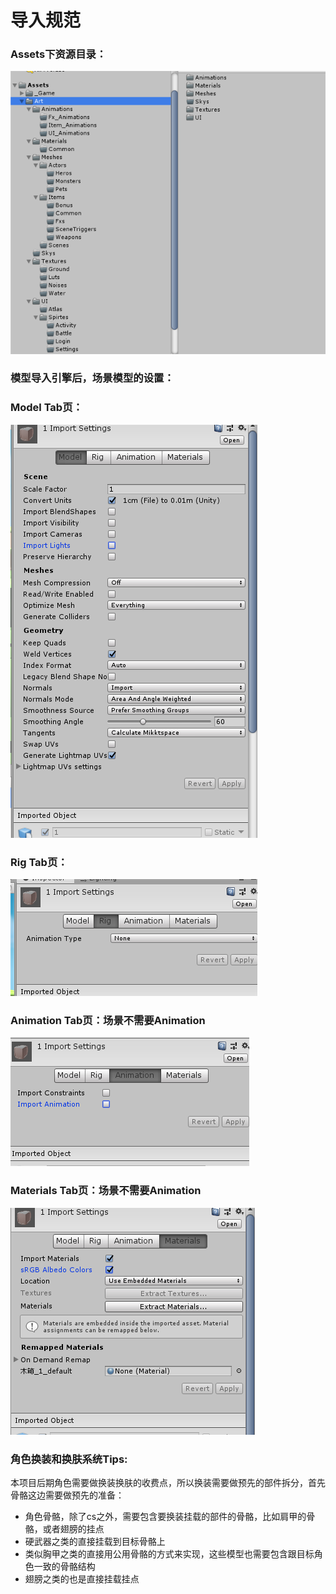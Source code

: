 # 导入规范

### Assets下资源目录：

![Assets资源目录](Images/Assets资源目录.png)

### 模型导入引擎后，场景模型的设置：

### Model Tab页：

![Assets资源目录](Images/Model_Tab页.png)

### Rig Tab页：

![Assets资源目录](Images/Rig_Tab页.png)

### Animation Tab页：场景不需要Animation

![Assets资源目录](Images/Animation_Tab页.png)

### Materials Tab页：场景不需要Animation

![Assets资源目录](Images/Materials_Tab页.png)

###	角色换装和换肤系统Tips:

本项目后期角色需要做换装换肤的收费点，所以换装需要做预先的部件拆分，首先骨骼这边需要做预先的准备：
+	角色骨骼，除了cs之外，需要包含要换装挂载的部件的骨骼，比如肩甲的骨骼，或者翅膀的挂点
+	硬武器之类的直接挂载到目标骨骼上
+	类似胸甲之类的直接用公用骨骼的方式来实现，这些模型也需要包含跟目标角色一致的骨骼结构
+	翅膀之类的也是直接挂载挂点
